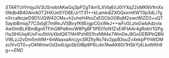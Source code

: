 $START$chYmjyJiV3USrwbtAKwGq3pPZgT4m1LXVbj6/iJ0iYXq22xMKNVfmXx0Ndb4R40AmAOT2HXUeSYO6E/Jr1T31++kLamkdiZXOQxxmKWT0p3dL/7gnXrcaIkcjwD9D1/JQW42CMs+h2uheH4hoZxEGCbOGBqM2xwcWlZD3+uQT5ayibBmiaj77C3xbjE7mlRnJVSBvyfK6ErgpCGxWeJ++wFvGLzIxGwbAdzvla4wl0mBLKBmBgnliTFihG8Pe6mcW8PgBF1IPE01oN1ZvE4FtAAr4gRobV1GPgt1a3IHIUiq4UoFsu5hVsXbdQ6TfAHPzhRS1hxNM4e7WmDeJ8GoGEBlPbQBNVl8LzJ2vDm5mItIM+6nWaaxaAncjycSRZItyRo74v2ppB3suZv4ekpPYhWDMzclVvGT0+yOANhilwOd3xdUgoSbOtBp9P6Lvbi7AwAK60/1HSkYj4LkoWKh9g==$END$